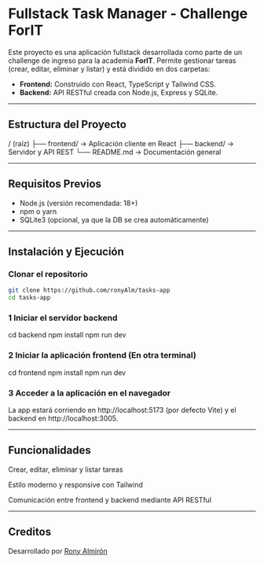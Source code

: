 # Fullstack Task Manager - Challenge ForIT

Este proyecto es una aplicación fullstack desarrollada como parte de un challenge de ingreso para la academia **ForIT**. Permite gestionar tareas (crear, editar, eliminar y listar) y está dividido en dos carpetas:

- **Frontend:** Construido con React, TypeScript y Tailwind CSS.
- **Backend:** API RESTful creada con Node.js, Express y SQLite.

---

## Estructura del Proyecto

/ (raíz)
├── frontend/ → Aplicación cliente en React
├── backend/ → Servidor y API REST
└── README.md → Documentación general

---

## Requisitos Previos

- Node.js (versión recomendada: 18+)
- npm o yarn
- SQLite3 (opcional, ya que la DB se crea automáticamente)

---

## Instalación y Ejecución

### Clonar el repositorio

```bash
git clone https://github.com/ronyAlm/tasks-app
cd tasks-app
```

### 1 Iniciar el servidor backend

cd backend
npm install
npm run dev

### 2 Iniciar la aplicación frontend (En otra terminal)

cd frontend
npm install
npm run dev

### 3 Acceder a la aplicación en el navegador

La app estará corriendo en http://localhost:5173 (por defecto Vite) y el backend en http://localhost:3005.

---

## Funcionalidades

Crear, editar, eliminar y listar tareas

Estilo moderno y responsive con Tailwind

Comunicación entre frontend y backend mediante API RESTful

---

## Creditos

Desarrollado por [Rony Almirón](https://github.com/ronyAlm)

